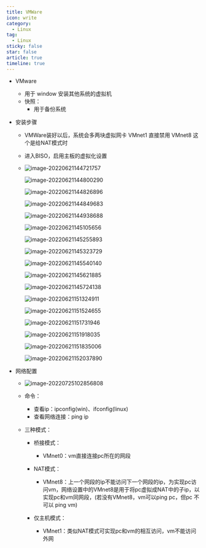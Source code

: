 ```yaml
---
title: VMWare
icon: write
category:
  - Linux
tag:
  - Linux
sticky: false
star: false
article: true
timeline: true
---
```

* VMware

  * 用于 window 安装其他系统的虚拟机
  * 快照：
    * 用于备份系统

* 安装步骤

  * VMWare装好以后，系统会多两块虚拟网卡
    VMnet1	直接禁用
    VMnet8	这个是给NAT模式时

  * 进入BISO，启用主板的虚拟化设置

  * ![image-20220621144721757](https://woniumd.oss-cn-hangzhou.aliyuncs.com/java/libaisong/20220621144721.png)

    ![image-20220621144800290](https://woniumd.oss-cn-hangzhou.aliyuncs.com/java/libaisong/20220621144800.png)

    ![image-20220621144826896](https://woniumd.oss-cn-hangzhou.aliyuncs.com/java/libaisong/20220621144826.png)

    ![image-20220621144849683](https://woniumd.oss-cn-hangzhou.aliyuncs.com/java/libaisong/20220621144849.png)

    ![image-20220621144938688](https://woniumd.oss-cn-hangzhou.aliyuncs.com/java/libaisong/20220621144938.png)

    ![image-20220621145105656](https://woniumd.oss-cn-hangzhou.aliyuncs.com/java/libaisong/20220621145105.png)

    ![image-20220621145255893](https://woniumd.oss-cn-hangzhou.aliyuncs.com/java/libaisong/20220621145255.png)

    ![image-20220621145323729](https://woniumd.oss-cn-hangzhou.aliyuncs.com/java/libaisong/20220621145323.png)

    ![image-20220621145540140](https://woniumd.oss-cn-hangzhou.aliyuncs.com/java/libaisong/20220621145540.png)

    ![image-20220621145621885](https://woniumd.oss-cn-hangzhou.aliyuncs.com/java/libaisong/20220621145621.png)

    ![image-20220621145724138](https://woniumd.oss-cn-hangzhou.aliyuncs.com/java/libaisong/20220621145724.png)

    ![image-20220621151324911](https://woniumd.oss-cn-hangzhou.aliyuncs.com/java/libaisong/20220621151324.png)

    ![image-20220621151524655](https://woniumd.oss-cn-hangzhou.aliyuncs.com/java/libaisong/20220621151524.png)

    ![image-20220621151731946](https://woniumd.oss-cn-hangzhou.aliyuncs.com/java/libaisong/20220621151732.png)

    ![image-20220621151918035](https://woniumd.oss-cn-hangzhou.aliyuncs.com/java/libaisong/20220621151918.png)

    ![image-20220621151835006](https://woniumd.oss-cn-hangzhou.aliyuncs.com/java/libaisong/20220621151835.png)

    ![image-20220621152037890](https://markdown-1308523627.cos.ap-chengdu.myqcloud.com/typora/20220621152038.png)

* 网络配置

  * ![image-20220725102856808](https://markdown-1308523627.cos.ap-chengdu.myqcloud.com/typora/image-20220725102856808.png)

  * 命令：
    * 查看ip：ipconfig(win)、ifconfig(linux)
    * 查看网络连接：ping ip


  * 三种模式：
    * 桥接模式：
      * VMnet0：vm直接连接pc所在的网段

    * NAT模式：
      * VMnet8：上一个网段的ip不能访问下一个网段的ip，为实现pc访问vm，网络设置中的VMnet8是用于将pc虚拟成NAT中的子ip，以实现pc和vm同网段，(若没有VMnet8，vm可以ping pc，但pc 不可以 ping vm)

    * 仅主机模式：
      * VMnet1：类似NAT模式可实现pc和vm的相互访问，vm不能访问外网